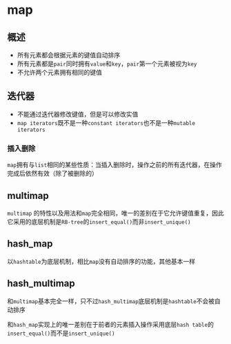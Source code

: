 # map

## 概述

* 所有元素都会根据元素的键值自动排序
* 所有元素都是`pair`同时拥有`value`和`key`，`pair`第一个元素被视为`key`
* 不允许两个元素拥有相同的键值

## 迭代器

* 不能通过迭代器修改键值，但是可以修改实值
* `map iterators`既不是一种`constant iterators`也不是一种`mutable iterators`

### 插入删除

`map`拥有与`list`相同的某些性质：当插入删除时，操作之前的所有迭代器，在操作完成后依然有效（除了被删除的）



## multimap

`multimap` 的特性以及用法和`map`完全相同，唯一的差别在于它允许键值重复，因此它采用的底层机制是`RB-tree`的`insert_equal()`而非`insert_unique()`



## hash_map

以`hashtable`为底层机制，相比`map`没有自动排序的功能，其他基本一样



## hash_multimap

和`multimap`基本完全一样，只不过`hash_multimap`底层机制是`hashtable`不会被自动排序

和`hash_map`实现上的唯一差别在于前者的元素插入操作采用底层`hash table`的`insert_equal()`而不是`insert_unique()`